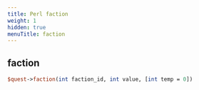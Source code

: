 ```yaml
---
title: Perl faction
weight: 1
hidden: true
menuTitle: faction
---
```

## faction
```perl
$quest->faction(int faction_id, int value, [int temp = 0])
```